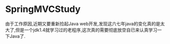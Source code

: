 # SpringMVCStudy
由于工作原因,近期又要重新捡起Java web开发,发现这六七年java的变化真的是太大了,但是一个jdk1.4就学习过的老程序,这次真的需要彻底放空自已来认真学习一下Java了.

